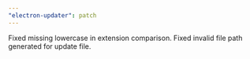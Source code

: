 ```yaml
---
"electron-updater": patch
---
```


Fixed missing lowercase in extension comparison.
Fixed invalid file path generated for update file.
